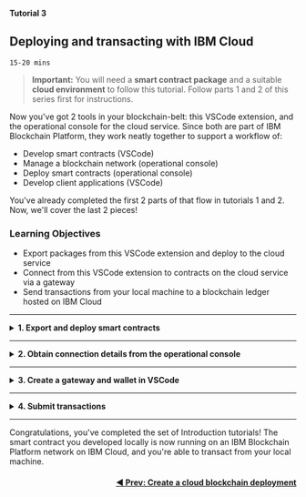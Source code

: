 <!-- # TUTORIAL 3: Deploying and transacting with IBM Cloud -->
**Tutorial 3**
## **Deploying and transacting with IBM Cloud**
`15-20 mins`

> **Important:** You will need a **smart contract package** and a suitable **cloud environment** to follow this tutorial. Follow parts 1 and 2 of this series first for instructions.

Now you've got 2 tools in your blockchain-belt: this VSCode extension, and the operational console for the cloud service. Since both are part of IBM Blockchain Platform, they work neatly together to support a workflow of:

- Develop smart contracts (VSCode)
- Manage a blockchain network (operational console)
- Deploy smart contracts (operational console)
- Develop client applications (VSCode)

You've already completed the first 2 parts of that flow in tutorials 1 and 2. Now, we'll cover the last 2 pieces!


### **Learning Objectives**

* Export packages from this VSCode extension and deploy to the cloud service
* Connect from this VSCode extension to contracts on the cloud service via a gateway
* Send transactions from your local machine to a blockchain ledger hosted on IBM Cloud

---
<details>
<summary><b>1. Export and deploy smart contracts</b></summary>

The same smart contract package you deployed to the local runtime in Tutorial 1 is also suitable for deployment in *any* IBM Blockchain Platform environment. Such as the one you just configured on IBM Cloud for example! To deploy your smart contract on the cloud service...

1. In this extension, go the IBM Blockchain Platform view

2. Under `SMART CONTRACT PACKAGES`, locate your contract (named `demoContract@0.0.1` if you followed tutorial 1) and right-click it. Choose `Export Package` then select a location to save the .cds file.

> Command Palette alternative: `Export Package`.

3. Head to the cloud service's operational console (it's a good idea to keep the ops console open in a browser alongside this VSCode extension - if you're lucky enough to have dual monitors, this is a good time to use them!). First, we will install your smart contract...
   * Click the `Smart contracts` tab.

   * Click `Install smart contract` and upload the `demoContract@0.0.1.cds`file you exported earlier. If you had more than one peer in your network, you'd have to select which peer(s) to install on (but if you're following these tutorials, you should only have 1, so it's an easy choice!).
   * Click the `Install smart contract` button to finalise the flow.

4. Just like with the local runtime, after installing a contract on a peer, we must now instantiate it on a channel. To do this via the operational console...

   * On the smart contracts tab, find the smart contract from the list installed on your peers and click `Instantiate` from the overflow menu on the right side of the row.

   * On the side panel that opens, select a channel to instantiate the smart contract on. If following the tutorials, you'll select the only channel (`channel1` here). Then, click `Next`.

   * Specify the endorsement policy for the smart contract. When multiple organizations are members of the channel, you have the opportunity choose how many organizations are required to endorse the smart contract transactions. For now though, it's just you, so the default is fine.

   * You also need to select the organization members to be included in the endorsement policy. If you are following along in the tutorial, that would be `org1msp`.

   * If your smart contract includes Fabric private data collections, you need to upload the associated collection configuration JSON file, otherwise you can skip this step... `demoContract@0.0.1` does not use private data collections: we'll save those for a later tutorial!

   * On the last panel you are prompted to specify the smart contract function that you want to run when the smart contract starts, along with the associated arguments to pass to that function. As you may recall from when you instantiated this contract locally...  There's no need to enter anything here! Leave it blank and finalise the flow.

Job done! The contract you developed locally in VSCode is now instantiated remotely in your cloud service. The whole point of instantiating a smart contract is so that its transactions can be _used_ to interact with a ledger, so let's carry on to do just that!

At this point, you will have installed the contract on your IBM Cloud peer, and instantiated it on your IBM Cloud channel. In the local dev tutorial, the next thing you did was to use the automatically-configured gateway to discover the transactions available. You can do the same thing with the contract you just instantiated using the cloud service, but you'll need to create a new gateway first to tell this VSCode extension where to find it. Next, we'll learn how to do just that...

</details>

---

<details>
<summary><b>2. Obtain connection details from the operational console</b></summary>

To interact with the contract you instantiated on IBM cloud, a gateway is required. Client applications written using Hyperledger Fabric SDKs can use gateways, and so can this VSCode extension! In this step, we'll add a gateway in VSCode and use it to submit/evaluate some transactions to the remote network. In later tutorials, we'll cover developing client apps, but the same gateway concepts will apply.

You'll need to get two things from the operational console to create your gateway in VSCode:

1. An   `enroll ID` + `secret` (ok, that's 2 things, but they come as a pair!)
2. A `Connection Profile`

Here's how to get them, using the operational console:

1. **Enroll ID + secret**
  
   1. Navigate to the `Nodes` panel, then open the CA for your peer-owning organization. If you were following the tutorials, this is `Org1 CA`.
  
   2. Click `Register user`.

   3. Choose an `Enroll ID` and an `Enroll secret` - these can be anything you like. For the purposes of this tutorial, let's go with `vscode` and `vscodepw`. After entering both, click `Next`.

   4. Choose `client` as the Type, and leave the Affiliation as whatever is set as the default (it doesn't matter for our purposes!). Click `Next`.

   5. For now we can leave maximum enrollments blank and hit `Next`.

   > **Note:** Setting a max enrollments number would be useful if you intended to send this enroll ID + secret to someone and want to make sure only that person ever uses them. A setting of 1 would mean that enrollment (which we'll see happen a little later in this tutorial) can only happen once: after that, the enroll ID + secret can never be exchanged for an ID again. When you're operating a real environment, working together with other devs, you might want to consider using this setting!

   6. No need to add any attributes, so hit `Register user` and we're done!

2. **Connection profile**

   1. Navigate to the `Smart contracts` panel in the operational console.

   2. Find `demoContract` on the list of **instantiated** smart contracts (scroll down past the installed smart contracts to view them), click the `...` menu and select `Connect with SDK`.

   3. Pick `org1msp` and `Org1 CA` as your MSP and Certificate Authority, then click `Download connection profile`.
    
    > **Note:** Its important you select both the MSP and the CA for the peer-owning organization - make sure you're selecting the right values here.

Ok, we've got both pieces we needed from the operational console. Now, we can return to VSCode, and create the gateway...
</details>

---

<details>
<summary><b>3. Create a gateway and wallet in VSCode</b></summary>

1. In the `IBM Blockchain Platform` view, hover over `FABRIC GATEWAYS` and click the `+` button.

> Command Palette alternative: `Add Gateway`.

2. Name your gateway e.g. `ibm_cloud`.

3. You'll be asked for a connection profile, so hit Browse and pick the file you exported from the operational console. Its name will be something like `channel1_demoContract_profile.json`.

You should see a new gateway named `ibm_cloud` in your gateways list. If you click on it (to try using it) you'll be asked for a wallet... But you don't have a wallet with your ID in yet! In fact, you haven't even exchanged the enroll ID and secret for an identity. Let's do that next...

1. Hover over `FABRIC WALLETS` and click the `+`.

> Command Palette alternative: `Add Wallet`.

2. Choose `Create a new wallet and add an identity` from the options to create our new wallet.

3. Name the wallet whatever you like - `ibm_cloud_wallet` for example.

4. Provide a name for the identity you're about to obtain! I'll call mine `ed`, but feel free to use your own name!

5. Enter the MSPID - you probably used `org1msp` for your peer-owning org if you were following the tutorials, so enter that.

6. Select `Select a gateway and provide an enrollment ID and secret` from the options - because that's _exactly_ what we want to do!

7. Choose your latest gateway (e.g. `ibm_cloud`) from the list.

8. Enter the enrollment ID - if you followed this tutorial's suggestion, that's `vscode`.

9. Enter the enrollment secret - if you followed this tutorial's suggestion, that's `vscodepw`.

You should see the new wallet and its ID appear in the `FABRIC WALLETS` section. What just happened is actually quite cool - we just used the dev tools to send an enrollment ID and secret off to the CA we set up running on IBM Cloud, and received back an ID suitable for transacting on that blockchain network, which we stowed neatly in a wallet.

If you tried clicking the `ibm_cloud` gateway after you added it, you'll recall that it asked for a wallet. We could select the wallet every time we want to use the gateway (useful if you plan to use multiple wallets with a gateway for whatever reason), but we can give ourselves a bit of a shortcut by associating the `ibm_cloud_wallet` with the `ibm_cloud` gateway. To do this...

1. Right-click on `ibm_cloud` on the `FABRIC GATEWAYS` list and select `Associate A Wallet`.

> Command Palette alternative: `Associate A Wallet`.

2. Pick `ibm_cloud_wallet`.

You'll see a new icon appear next to the gateway to show that a wallet has been associated.

</details>

---

<details>
<summary><b>4. Submit transactions</b></summary>

Everything is set! Let's submit a transaction from VSCode and make sure it gets through to the ledger on IBM Cloud.

1. Click on `ibm_cloud` in the `FABRIC GATEWAYS` list.

2. Open up `Channels` > `channel1` > `demoContract@0.0.1` to view the list of available transactions. Remember this is a different instance of the contract to the one we were using locally in an earlier tutorial... So the asset with key `001` _shouldn't_ exist yet...

3. Right-click `myAssetExists` and choose `Evaluate Transaction`. Enter `001` as the key, then check the output. You should see:

> Command Palette alternative: `Evaluate Transaction`.

   ```
   [5/1/2019 6:35:36 PM] [SUCCESS] Returned value from myAssetExists: false
   ```
   Excellent: the asset we haven't created yet on this ledger doesn't exist! So, let's create one!

4. Right-click `createMyAsset`, choose `Submit Transaction` then enter `001, hello ibm cloud` as the arguments.

> Command Palette alternative: `Submit Transaction`.

5. We can prove that worked by choosing `Evaluate Transaction` on `readMyAsset` and entering `001` as the argument. You should see the following output:


   ```
   [5/1/2019 6:38:29 PM] [SUCCESS] Returned value from readMyAsset: {"value":" hello ibm cloud"}
   ```
   Excellent: we've created an asset and read it!

As an interesting additional exercise, we can also look in the operational console to see these transactions coming in! Back in the operational console...

1. Open the `Channels` panel, then click on the `channel1` tile. You'll see a block height of 3 if you followed this tutorial exactly!

2. Click on the most recent block (the one at the top of the list under `Block history`) then on the subsequent page click on the latest (probably only) transaction on the `Transactions` list.

3. Notice the `Input` value in the details that are shown:

   ```
   ["MyAssetContract:createMyAsset","001"," hello ibm cloud"]
   ```

Looks like that last transaction we submitted VSCode has been recorded in our blockchain ledger. There's no way to edit this list of transactions: it's there forever, and is why we say blockchains are "immutable". Even though you may later delete asset `001`, its full history from creation, through any updates and reads and even the deletion itself are forever recorded on the ledger you are now viewing...

...Well, unless you're using the free trial of course ;) Remember that free trials of IBM Blockchain Platform on IBM Cloud are deleted after 30 days, so if you want to keep your shared immutable ledgers forever and run real workloads against them, you'll eventually need to look at the non-trial plan!

> **Pro Tip:** You might be wondering "what about the readMyAsset transaction"? Great question! Because that one was **evaluated** rather than submitted, it didn't update the ledger - this is exactly what transaction evaluation is designed to do! Submit transactions when you want to update the ledger, and evaluate them if you just need to query the ledger without updating it.

</details>

---

Congratulations, you've completed the set of Introduction tutorials! The smart contract you developed locally is now running on an IBM Blockchain Platform network on IBM Cloud, and you're able to transact from your local machine. 

<a href='./cloud-setup.md'><h4 align='right'><b> ◀ Prev: Create a cloud blockchain deployment</b></h4></a>